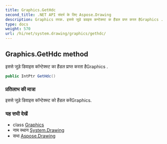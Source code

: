 ```yaml
---
title: Graphics.GetHdc
second_title: .NET API संदर्भ के लिए Aspose.Drawing
description: Graphics तरक. इससे जुड़े डवइस कन्टेक्स्ट क हैंडल प्रप्त करत हैGraphics .
type: docs
weight: 570
url: /hi/net/system.drawing/graphics/gethdc/
---
```

## Graphics.GetHdc method

इससे जुड़े डिवाइस कॉन्टेक्स्ट का हैंडल प्राप्त करता हैGraphics .

```csharp
public IntPtr GetHdc()
```

### प्रतिलाभ की मात्रा

इससे जुड़े डिवाइस कॉन्टेक्स्ट को हैंडल करेंGraphics.

### यह सभी देखें

* class [Graphics](../)
* नाम स्थान [System.Drawing](../../graphics/)
* सभा [Aspose.Drawing](../../../)


